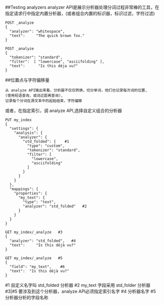 ##Testing analyzers
analyzer API是展示分析器处理分词过程非常棒的工具，在指定请求行中指定内置分析器，(或者组合内置的标识器，标识过滤，字符过滤)   

```
POST _analyze
{
  "analyzer": "whitespace",
  "text":     "The quick brown fox."
}

POST _analyze
{
  "tokenizer": "standard",
  "filter":  [ "lowercase", "asciifolding" ],
  "text":      "Is this déja vu?"
}
```

##位置点与字符偏移量
```
从 analyze API输出来看，分析器不仅仅转换，切分单词，他们也记录每次词的位置, 
(使用短语查询，或词近距离查询),
记录每个分词在源文本中的起始结束，字符偏移
```

或者，在指定索引，调 analyze API,选择自定义组合的分析器

```
PUT my_index
{
  "settings": {
    "analysis": {
      "analyzer": {
        "std_folded": {    #1
          "type": "custom",
          "tokenizer": "standard",
          "filter": [
            "lowercase",
            "asciifolding"
          ]
        }
      }
    }
  },
  "mappings": {
    "properties": {
      "my_text": {
        "type": "text",
        "analyzer": "std_folded"   #2
      }
    }
  }
}

GET my_index/_analyze   #3
{
  "analyzer": "std_folded",   #4
  "text":     "Is this déjà vu?" 
}

GET my_index/_analyze   #5
{
  "field": "my_text",    #6
  "text":  "Is this déjà vu?"
}
```

\#1  自定义名字叫 std_folded 分析器
\#2  my_text 字段采用 std_folder 分析器
\#3|#5  要涉及到这个分析器，analyze API必须指定索引名字
\#4  分析器名字
\#5  分析器分析的字段名称
